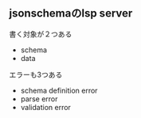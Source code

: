 ## jsonschemaのlsp server

書く対象が２つある

- schema
- data

エラーも3つある

- schema definition error
- parse error
- validation error
